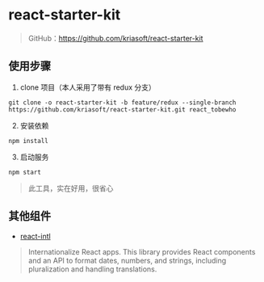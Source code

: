# react-starter-kit

> GitHub：https://github.com/kriasoft/react-starter-kit

## 使用步骤
1. clone 项目（本人采用了带有 redux 分支）
```
git clone -o react-starter-kit -b feature/redux --single-branch https://github.com/kriasoft/react-starter-kit.git react_tobewho
```

2. 安装依赖
```
npm install
```

3. 启动服务
```
npm start
```

> 此工具，实在好用，很省心

## 其他组件
- [react-intl](https://github.com/yahoo/react-intl#react-int://github.com/yahoo/react-intl#react-intl)

 > Internationalize React apps.
 This library provides React components and an API to format dates, numbers, and strings,
 including pluralization and handling translations.

